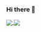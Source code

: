 ### Hi there 👋

<!--
**hosseinabbasi-toast/hosseinabbasi-toast** is a ✨ _special_ ✨ repository because its `README.md` (this file) appears on your GitHub profile.

Here are some ideas to get you started:

- 🔭 I’m currently working on ...
- 🌱 I’m currently learning ...
- 👯 I’m looking to collaborate on ...
- 🤔 I’m looking for help with ...
- 💬 Ask me about ...
- 📫 How to reach me: ...
- 😄 Pronouns: ...
- ⚡ Fun fact: ...
-->


<a href="http://github.com/hosseinabbasi-toast/">
  <img align="center" src="https://github-readme-stats-hosseinabbasi-toasts-projects.vercel.app/api?theme=dracula&include_all_commits=true&count_private=true&username=hosseinabbasi-toast&show_icons=true" />
</a>
<a href="http://github.com/hosseinabbasi-toast/">
  <img align="center" src="https://github-readme-stats-hosseinabbasi-toasts-projects.vercel.app/api/top-langs/?username=hosseinabbasi-toast&theme=dracula" />
</a>
